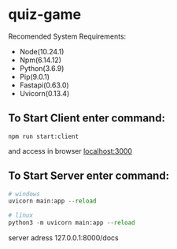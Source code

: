 # quiz-game

Recomended System Requirements:
  + Node(10.24.1)
  + Npm(6.14.12)
  + Python(3.6.9)
  + Pip(9.0.1)
  + Fastapi(0.63.0)
  + Uvicorn(0.13.4)
  
## To Start Client enter command:

  ```node
  npm run start:client
  ```
  and access in browser [localhost:3000](localhost:3000) 
  
## To Start Server enter command:


  ```python
  # windows
  uvicorn main:app --reload
  
  # linux
  python3 -m uvicorn main:app --reload
  ```
  server adress 127.0.0.1:8000/docs
